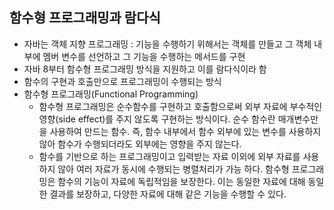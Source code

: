 ## 함수형 프로그래밍과 람다식
- 자바는 객체 지향 프로그래밍 : 기능을 수행하기 위해서는 객체를 만들고 그 객체 내부에 멤버 변수를
선언하고 그 기능을 수행하는 메서드를 구현
- 자바 8부터 함수형 프로그래밍 방식을 지원하고 이를 람다식이라 함
- 함수의 구현과 호출만으로 프로그래밍이 수행되는 방식
- 함수형 프로그래밍(Functional Programming)
    - 함수형 프로그래밍은 순수함수를 구현하고 호출함으로써 외부 자료에 부수적인 영향(side effect)를 주지 않도록
    구현하는 방식이다. 순수 함수란 매개변수만을 사용하여 만드는 함수. 즉, 함수 내부에서 함수 외부에 있는 변수를
      사용하지 않아 함수가 수행되더라도 외부에는 영향을 주지 않는다.
    - 함수를 기반으로 하는 프로그래밍이고 입력받는 자료 이외에 외부 자료를 사용하지 않아 여러 자료가 동시에 수행되는 병렬처리가 가능
    하다. 함수형 프로그래밍은 함수의 기능이 자료에 독립적임을 보장한다. 이는 동일한 자료에 대해 동일한 결과를 보장하고, 다양한 자료에
      대해 같은 기능을 수행할 수 있다.